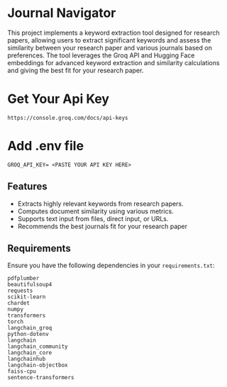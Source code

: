 # Journal Navigator

This project implements a keyword extraction tool designed for research papers, allowing users to extract significant keywords and assess the similarity between your research paper and various journals based on preferences. The tool leverages the Groq API and Hugging Face embeddings for advanced keyword extraction and similarity calculations and giving the best fit for your research paper.

# Get Your Api Key
```https://console.groq.com/docs/api-keys```

# Add .env file
```GROQ_API_KEY= <PASTE YOUR API KEY HERE>```

## Features

- Extracts highly relevant keywords from research papers.
- Computes document similarity using various metrics.
- Supports text input from files, direct input, or URLs.
- Recommends the best journals fit for your research paper

## Requirements

Ensure you have the following dependencies in your `requirements.txt`:

```plaintext
pdfplumber
beautifulsoup4
requests
scikit-learn
chardet
numpy
transformers
torch
langchain_groq
python-dotenv
langchain
langchain_community
langchain_core
langchainhub
langchain-objectbox
faiss-cpu
sentence-transformers
```
